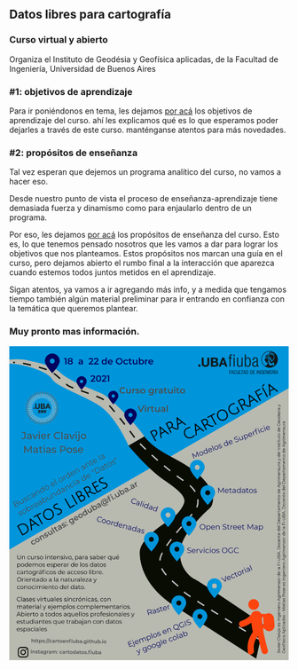 ## Datos libres para cartografía

### Curso virtual y abierto

Organiza el Instituto de Geodésia y Geofísica aplicadas, de la Facultad de Ingeniería, Universidad de Buenos Aires

### #1: objetivos de aprendizaje

Para ir poniéndonos en tema, les dejamos [por acá](/objetivos) los objetivos
de aprendizaje del curso. ahí les explicamos qué es lo que esperamos poder dejarles
a través de este curso. manténganse atentos para más novedades.

### #2: propósitos de enseñanza

Tal vez esperan que dejemos un programa analítico del curso, no vamos a hacer eso.

Desde nuestro punto de vista el proceso de enseñanza-aprendizaje tiene demasiada fuerza y
dinamismo como para enjaularlo dentro de un programa.

Por eso, les dejamos [por acá](/propositos) los propósitos de enseñanza del curso. Esto
es, lo que tenemos pensado nosotros que les vamos a dar para lograr los objetivos que
nos planteamos. Estos propósitos nos marcan una guía en el curso, pero dejamos abierto el
rumbo final a la interacción que aparezca cuando estemos todos juntos metidos en el aprendizaje.

Sigan atentos, ya vamos a ir agregando más info, y a medida que tengamos tiempo también
algún material preliminar para ir entrando en confianza con la temática que queremos plantear.

### Muy pronto mas información.

![Flyer](/Flyer_curso.png)
